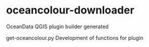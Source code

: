 oceancolour-downloader
======================

OceanData 
QGIS plugin builder generated

get-oceancolour.py
Development of functions for plugin
